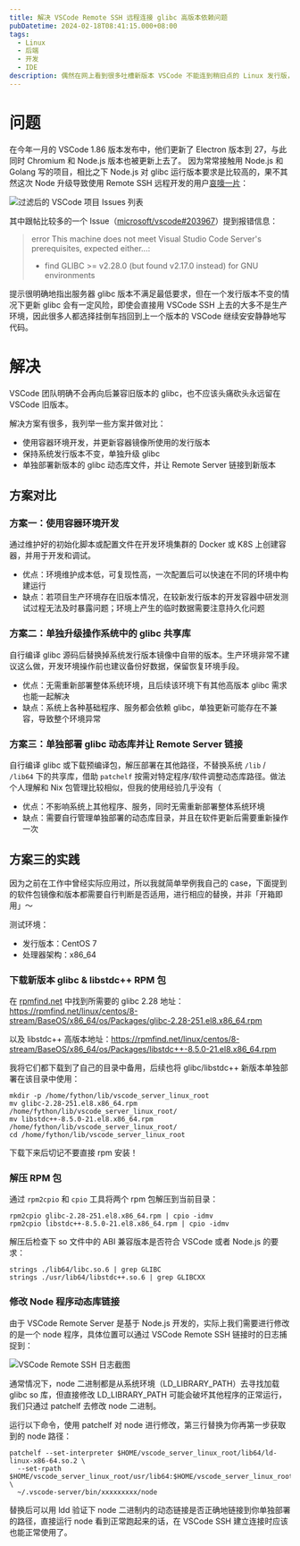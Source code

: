 ```yaml
---
title: 解决 VSCode Remote SSH 远程连接 glibc 高版本依赖问题
pubDatetime: 2024-02-18T08:41:15.000+08:00
tags:
  - Linux
  - 后端
  - 开发
  - IDE
description: 偶然在网上看到很多吐槽新版本 VSCode 不能连到稍旧点的 Linux 发行版，到底是怎么回事呢
---
```


# 问题

在今年一月的 VSCode 1.86 版本发布中，他们更新了 Electron 版本到 27，与此同时 Chromium 和 Node.js 版本也被更新上去了。
因为常常接触用 Node.js 和 Golang 写的项目，相比之下 Node.js 对 glibc 运行版本要求是比较高的，果不其然这次 Node 升级导致使用
Remote SSH 远程开发的用户[哀嚎一片](https://github.com/microsoft/vscode/issues?q=glibc)：

![过滤后的 VSCode 项目 Issues 列表](../assets/202402-fix-vscode-ssh-on-my-server/vscode-glibc-issues.png)

其中跟帖比较多的一个 Issue（[microsoft/vscode#203967](https://github.com/microsoft/vscode/issues/203967)）提到报错信息：

> error This machine does not meet Visual Studio Code Server's prerequisites, expected either...:
>
> - find GLIBC >= v2.28.0 (but found v2.17.0 instead) for GNU environments

提示很明确地指出服务器 glibc 版本不满足最低要求，但在一个发行版本不变的情况下更新 glibc 会有一定风险，即使会直接用 VSCode
SSH 上去的大多不是生产环境，因此很多人都选择挂倒车挡回到上一个版本的 VSCode 继续安安静静地写代码。

# 解决

VSCode 团队明确不会再向后兼容旧版本的 glibc，也不应该头痛砍头永远留在 VSCode 旧版本。

解决方案有很多，我列举一些方案并做对比：

- 使用容器环境开发，并更新容器镜像所使用的发行版本
- 保持系统发行版本不变，单独升级 glibc
- 单独部署新版本的 glibc 动态库文件，并让 Remote Server 链接到新版本

## 方案对比

### 方案一：使用容器环境开发

通过维护好的初始化脚本或配置文件在开发环境集群的 Docker 或 K8S 上创建容器，并用于开发和调试。

- 优点：环境维护成本低，可复现性高，一次配置后可以快速在不同的环境中构建运行
- 缺点：若项目生产环境存在旧版本情况，在较新发行版本的开发容器中研发测试过程无法及时暴露问题；环境上产生的临时数据需要注意持久化问题

### 方案二：单独升级操作系统中的 glibc 共享库

自行编译 glibc 源码后替换掉系统发行版本镜像中自带的版本。生产环境非常不建议这么做，开发环境操作前也建议备份好数据，保留恢复环境手段。

- 优点：无需重新部署整体系统环境，且后续该环境下有其他高版本 glibc 需求也能一起解决
- 缺点：系统上各种基础程序、服务都会依赖 glibc，单独更新可能存在不兼容，导致整个环境异常

### 方案三：单独部署 glibc 动态库并让 Remote Server 链接

自行编译 glibc 或下载预编译包，解压部署在其他路径，不替换系统 `/lib` / `/lib64` 下的共享库，借助 `patchelf`
按需对特定程序/软件调整动态库路径。做法个人理解和 Nix 包管理比较相似，但我的使用经验几乎没有（

- 优点：不影响系统上其他程序、服务，同时无需重新部署整体系统环境
- 缺点：需要自行管理单独部署的动态库目录，并且在软件更新后需要重新操作一次

## 方案三的实践

因为之前在工作中曾经实际应用过，所以我就简单举例我自己的 case，下面提到的软件包镜像和版本都需要自行判断是否适用，进行相应的替换，并非「开箱即用」～

测试环境：

- 发行版本：CentOS 7
- 处理器架构：x86_64

### 下载新版本 glibc & libstdc++ RPM 包

在 [rpmfind.net](https://rpmfind.net/linux/rpm2html/search.php?query=glibc&submit=Search+...&system=centos&arch=x86_64)
中找到所需要的 glibc 2.28
地址：<https://rpmfind.net/linux/centos/8-stream/BaseOS/x86_64/os/Packages/glibc-2.28-251.el8.x86_64.rpm>

以及 libstdc++
高版本地址：<https://rpmfind.net/linux/centos/8-stream/BaseOS/x86_64/os/Packages/libstdc++-8.5.0-21.el8.x86_64.rpm>

我将它们都下载到了自己的目录中备用，后续也将 glibc/libstdc++ 新版本单独部署在该目录中使用：

```shell
mkdir -p /home/fython/lib/vscode_server_linux_root
mv glibc-2.28-251.el8.x86_64.rpm /home/fython/lib/vscode_server_linux_root/
mv libstdc++-8.5.0-21.el8.x86_64.rpm /home/fython/lib/vscode_server_linux_root/
cd /home/fython/lib/vscode_server_linux_root
```

下载下来后切记不要直接 rpm 安装！

### 解压 RPM 包

通过 `rpm2cpio` 和 `cpio` 工具将两个 rpm 包解压到当前目录：

```shell
rpm2cpio glibc-2.28-251.el8.x86_64.rpm | cpio -idmv
rpm2cpio libstdc++-8.5.0-21.el8.x86_64.rpm | cpio -idmv
```

解压后检查下 so 文件中的 ABI 兼容版本是否符合 VSCode 或者 Node.js 的要求：

```shell
strings ./lib64/libc.so.6 | grep GLIBC
strings ./usr/lib64/libstdc++.so.6 | grep GLIBCXX
```

### 修改 Node 程序动态库链接

由于 VSCode Remote Server 是基于 Node.js 开发的，实际上我们需要进行修改的是一个 node 程序，具体位置可以通过 VSCode Remote
SSH 链接时的日志捕捉到：

![VSCode Remote SSH 日志截图](../assets/202402-fix-vscode-ssh-on-my-server/vscode-ssh-server-log-0.png)

通常情况下，node 二进制都是从系统环境（LD_LIBRARY_PATH）去寻找加载 glibc so 库，但直接修改 LD_LIBRARY_PATH
可能会破坏其他程序的正常运行，我们只通过 patchelf 去修改 node 二进制。

运行以下命令，使用 patchelf 对 node 进行修改，第三行替换为你再第一步获取到的 node 路径：

```shell
patchelf --set-interpreter $HOME/vscode_server_linux_root/lib64/ld-linux-x86-64.so.2 \
  --set-rpath $HOME/vscode_server_linux_root/usr/lib64:$HOME/vscode_server_linux_root/lib64 \
  ~/.vscode-server/bin/xxxxxxxxx/node
```

替换后可以用 ldd 验证下 node 二进制内的动态链接是否正确地链接到你单独部署的路径，直接运行 node 看到正常跑起来的话，在
VSCode SSH 建立连接时应该也能正常使用了。
